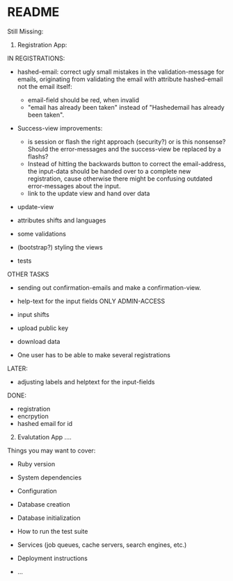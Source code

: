 # README

Still Missing:

1. Registration App:

IN REGISTRATIONS:
* hashed-email: correct ugly small mistakes in the validation-message for emails, originating from validating the email with attribute hashed-email not the email itself: 
  * email-field should be red, when invalid
  * "email has already been taken" instead of "Hashedemail has already been taken".
* Success-view improvements:
  * is session or flash the right approach (security?) or is this nonsense? Should the error-messages and the success-view be replaced by a flashs?
  * Instead of hitting the backwards button to correct the email-address, the input-data should be handed over to a complete new registration, cause otherwise there might be confusing outdated error-messages about the input.
  * link to the update view and hand over data

* update-view
* attributes shifts and languages
* some validations
* (bootstrap?) styling the views
* tests

OTHER TASKS
* sending out confirmation-emails and make a confirmation-view.
* help-text for the input fields
ONLY ADMIN-ACCESS
* input shifts
* upload public key
* download data

* One user has to be able to make several registrations

LATER:
* adjusting labels and helptext for the input-fields


DONE:
* registration
* encrpytion
* hashed email for id

2. Evalutation App
....


Things you may want to cover:

* Ruby version

* System dependencies

* Configuration

* Database creation

* Database initialization

* How to run the test suite

* Services (job queues, cache servers, search engines, etc.)

* Deployment instructions

* ...
